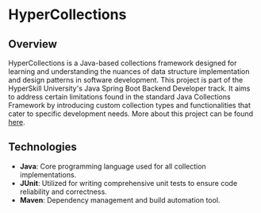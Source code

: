 # HyperCollections

## Overview
HyperCollections is a Java-based collections framework designed for learning and understanding the nuances of data structure implementation and design patterns in software development. 
This project is part of the HyperSkill University's Java Spring Boot Backend Developer track. It aims to address certain limitations found in the standard Java Collections Framework by introducing custom collection types and functionalities that cater to specific development needs.
More about this project can be found [here](https://hyperskill.org/projects/319).

## Technologies
- **Java**: Core programming language used for all collection implementations.
- **JUnit**: Utilized for writing comprehensive unit tests to ensure code reliability and correctness.
- **Maven**: Dependency management and build automation tool.

